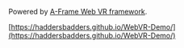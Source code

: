 Powered by [A-Frame Web VR framework](https://aframe.io/).

[https://haddersbadders.github.io/WebVR-Demo/](https://haddersbadders.github.io/WebVR-Demo/)
